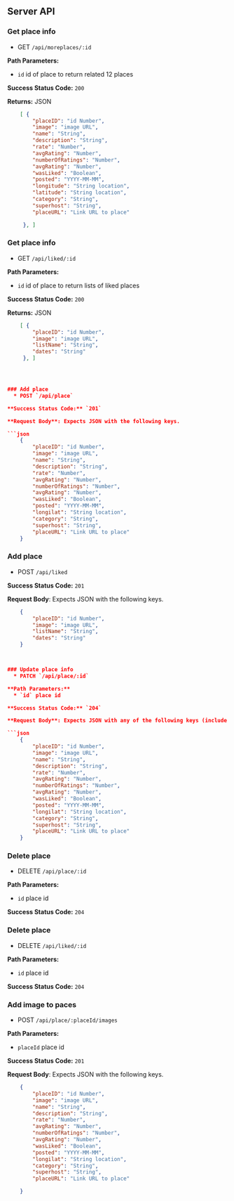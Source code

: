 ## Server API

### Get place info
  * GET `/api/moreplaces/:id`

**Path Parameters:**
  * `id` id of place to return related 12 places

**Success Status Code:** `200`

**Returns:** JSON

```json
    [ {
        "placeID": "id Number",
        "image": "image URL",
        "name": "String",
        "description": "String",
        "rate": "Number",
        "avgRating": "Number",
        "numberOfRatings": "Number",
        "avgRating": "Number",
        "wasLiked": "Boolean",
        "posted": "YYYY-MM-MM",
        "longitude": "String location",
        "latitude": "String location",
        "category": "String",
        "superhost": "String",
        "placeURL": "Link URL to place"

     }, ]
```


### Get place info
  * GET `/api/liked/:id`

**Path Parameters:**
  * `id` id of place to return lists of liked places

**Success Status Code:** `200`

**Returns:** JSON

```json
    [ {
        "placeID": "id Number",
        "image": "image URL",
        "listName": "String",
        "dates": "String"
     }, ]




### Add place
  * POST `/api/place`

**Success Status Code:** `201`

**Request Body**: Expects JSON with the following keys.

```json
    {
        "placeID": "id Number",
        "image": "image URL",
        "name": "String",
        "description": "String",
        "rate": "Number",
        "avgRating": "Number",
        "numberOfRatings": "Number",
        "avgRating": "Number",
        "wasLiked": "Boolean",
        "posted": "YYYY-MM-MM",
        "longilat": "String location",
        "category": "String",
        "superhost": "String",
        "placeURL": "Link URL to place"
    }
```


### Add place
  * POST `/api/liked`

**Success Status Code:** `201`

**Request Body**: Expects JSON with the following keys.

```json
    {
        "placeID": "id Number",
        "image": "image URL",
        "listName": "String",
        "dates": "String"
    }



### Update place info
  * PATCH `/api/place/:id`

**Path Parameters:**
  * `id` place id

**Success Status Code:** `204`

**Request Body**: Expects JSON with any of the following keys (include only keys to be updated)

```json
    {
        "placeID": "id Number",
        "image": "image URL",
        "name": "String",
        "description": "String",
        "rate": "Number",
        "avgRating": "Number",
        "numberOfRatings": "Number",
        "avgRating": "Number",
        "wasLiked": "Boolean",
        "posted": "YYYY-MM-MM",
        "longilat": "String location",
        "category": "String",
        "superhost": "String",
        "placeURL": "Link URL to place"
    }
```

### Delete place
  * DELETE `/api/place/:id`

**Path Parameters:**
  * `id` place id

**Success Status Code:** `204`


### Delete place
  * DELETE `/api/liked/:id`

**Path Parameters:**
  * `id` place id

**Success Status Code:** `204`


### Add image to paces
  * POST `/api/place/:placeId/images`

**Path Parameters:**

  * `placeId` place id

**Success Status Code:** `201`

**Request Body**: Expects JSON with the following keys.

```json
    {
        "placeID": "id Number",
        "image": "image URL",
        "name": "String",
        "description": "String",
        "rate": "Number",
        "avgRating": "Number",
        "numberOfRatings": "Number",
        "avgRating": "Number",
        "wasLiked": "Boolean",
        "posted": "YYYY-MM-MM",
        "longilat": "String location",
        "category": "String",
        "superhost": "String",
        "placeURL": "Link URL to place"

    }
```